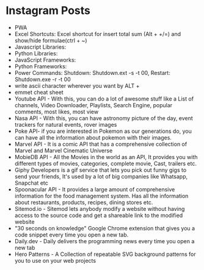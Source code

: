 # Instagram Posts

- PWA
- Excel Shortcuts: Excel shortcut for insert total sum (Alt + +/=) and show/hide formulae(ctrl + ~)
- Javascript Libraries:
- Python Libraries:
- JavaScript Frameworks:
- Python Frameworks:
- Power Commands: Shutdown: Shutdown.ext -s -t 00, Restart: Shutdown.exe -r -t 00
- write ascii character wherever you want by ALT + <ASCII>
- emmet cheat sheet
- Youtube API - With this, you can do a lot of awesome stuff like a List of channels, Video Downloader, Playlists, Search Engine, popular comments, most likes, most view
- Nasa API - With this, you can have astronomy picture of the day, event trackers for natural events, rover images
- Poke API- if you are interested in Pokemon as our generations do, you can have all the information about pokemon with their images.
- Marvel API - It is a comic API that has a comprehensive collection of Marvel and Marvel Cinematic Universe
- MobieDB API - All the Movies in the world as an API, It provides you with different types of movies, categories, complete movie, Cast, trailers etc.
- Giphy Developers is a gif service that lets you pick out funny gigs to send your friends, It's used by a lot of big companies like Whatsapp, Snapchat etc
- Spoonacular API - It provides a large amount of comprehensive information for the food management system. Has all the information about restaurants, products, recipes, dining stores etc.
- Sitemod.io - Sitemod lets anybody modify a website without having access to the source code and get a shareable link to the modified website
- "30 seconds on knowledge" Google Chrome extension that gives you a code snippet every time you open a new tab.
- Daily.dev - Daily delivers the programming news every time you open a new tab
- Hero Patterns - A Collection of repeatable SVG background patterns for you to use on your web projects

